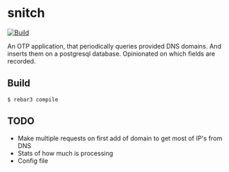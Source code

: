 snitch
=====
[![Build](https://github.com/azimut/snitch/actions/workflows/main.yml/badge.svg)](https://github.com/azimut/snitch/actions/workflows/main.yml)

An OTP application, that periodically queries provided DNS domains. And inserts them on a postgresql database. Opinionated on which fields are recorded.

Build
-----

    $ rebar3 compile

TODO
----
* Make multiple requests on first add of domain to get most of IP's from DNS
* Stats of how much is processing
* Config file
